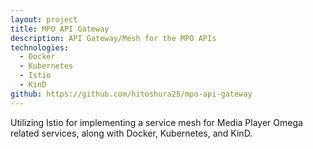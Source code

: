 ```yaml
---
layout: project
title: MPO API Gateway
description: API Gateway/Mesh for the MPO APIs
technologies: 
  - Docker
  - Kubernetes
  - Istio
  - KinD
github: https://github.com/hitoshura25/mpo-api-gateway
---
```

Utilizing Istio for implementing a service mesh for Media Player Omega related services, along with Docker, Kubernetes, and KinD.